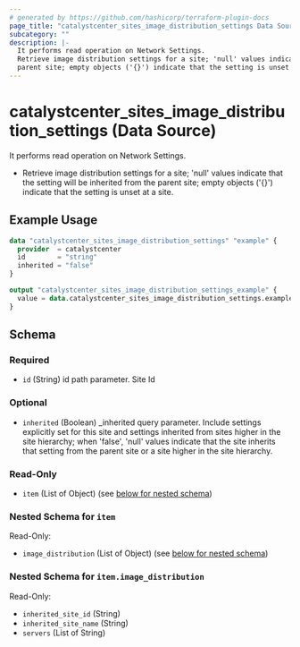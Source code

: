 ```yaml
---
# generated by https://github.com/hashicorp/terraform-plugin-docs
page_title: "catalystcenter_sites_image_distribution_settings Data Source - terraform-provider-catalystcenter"
subcategory: ""
description: |-
  It performs read operation on Network Settings.
  Retrieve image distribution settings for a site; 'null' values indicate that the setting will be inherited from the
  parent site; empty objects ('{}') indicate that the setting is unset at a site.
---
```


# catalystcenter_sites_image_distribution_settings (Data Source)

It performs read operation on Network Settings.

- Retrieve image distribution settings for a site; 'null' values indicate that the setting will be inherited from the
parent site; empty objects ('{}') indicate that the setting is unset at a site.

## Example Usage

```terraform
data "catalystcenter_sites_image_distribution_settings" "example" {
  provider  = catalystcenter
  id        = "string"
  inherited = "false"
}

output "catalystcenter_sites_image_distribution_settings_example" {
  value = data.catalystcenter_sites_image_distribution_settings.example.item
}
```

<!-- schema generated by tfplugindocs -->
## Schema

### Required

- `id` (String) id path parameter. Site Id

### Optional

- `inherited` (Boolean) _inherited query parameter. Include settings explicitly set for this site and settings inherited from sites higher in the site hierarchy; when 'false', 'null' values indicate that the site inherits that setting from the parent site or a site higher in the site hierarchy.

### Read-Only

- `item` (List of Object) (see [below for nested schema](#nestedatt--item))

<a id="nestedatt--item"></a>
### Nested Schema for `item`

Read-Only:

- `image_distribution` (List of Object) (see [below for nested schema](#nestedobjatt--item--image_distribution))

<a id="nestedobjatt--item--image_distribution"></a>
### Nested Schema for `item.image_distribution`

Read-Only:

- `inherited_site_id` (String)
- `inherited_site_name` (String)
- `servers` (List of String)
